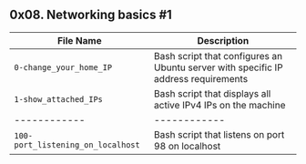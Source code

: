 ## 0x08. Networking basics #1

| File Name | Description     |
| ------------ | ------------    |
| `0-change_your_home_IP` | Bash script that configures an Ubuntu server with specific IP address requirements |
| `1-show_attached_IPs` | Bash script that displays all active IPv4 IPs on the machine |
| ------------ | ------------    |
| `100-port_listening_on_localhost` | Bash script that listens on port 98 on localhost |